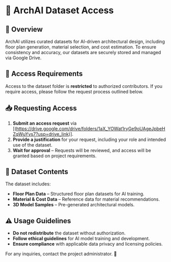 # 📂 ArchAI Dataset Access

## 📌 Overview
ArchAI utilizes curated datasets for AI-driven architectural design, including floor plan generation, material selection, and cost estimation. To ensure consistency and accuracy, our datasets are securely stored and managed via Google Drive.

## 🔑 Access Requirements
Access to the dataset folder is **restricted** to authorized contributors. If you require access, please follow the request process outlined below.

## 📥 Requesting Access
1. **Submit an access request** via [(https://drive.google.com/drive/folders/1aX_YOWat1ryGe9oUAgeJpbeHZqWuYvs7?usp=drive_link)].
2. **Provide a justification** for your request, including your role and intended use of the dataset.
3. **Wait for approval** – Requests will be reviewed, and access will be granted based on project requirements.

## 📂 Dataset Contents
The dataset includes:
- **Floor Plan Data** – Structured floor plan datasets for AI training.
- **Material & Cost Data** – Reference data for material recommendations.
- **3D Model Samples** – Pre-generated architectural models.

## ⚠️ Usage Guidelines
- **Do not redistribute** the dataset without authorization.
- **Follow ethical guidelines** for AI model training and development.
- **Ensure compliance** with applicable data privacy and licensing policies.

For any inquiries, contact the project administrator. 🚀

